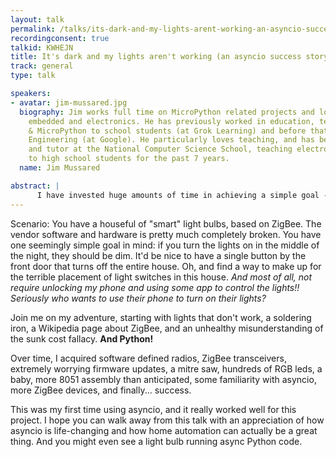 ```yaml
---
layout: talk
permalink: /talks/its-dark-and-my-lights-arent-working-an-asyncio-success-story
recordingconsent: true
talkid: KWHEJN
title: It's dark and my lights aren't working (an asyncio success story)
track: general
type: talk

speakers:
- avatar: jim-mussared.jpg
  biography: Jim works full time on MicroPython related projects and loves all things
    embedded and electronics. He has previously worked in education, teaching Python
    & MicroPython to school students (at Grok Learning) and before that in Site Reliability
    Engineering (at Google). He particularly loves teaching, and has been a lecturer
    and tutor at the National Computer Science School, teaching electronics and robotics
    to high school students for the past 7 years.
  name: Jim Mussared

abstract: |
      I have invested huge amounts of time in achieving a simple goal -- making the lighting in my home "smart". It's not ground breaking, nor is it practical or cost effective, but it sure was educational, uses a bunch of Python, and the result makes me (and my family) happy.
---
```


Scenario: You have a houseful of "smart" light bulbs, based on ZigBee. The vendor software and hardware is pretty much completely broken. You have one seemingly simple goal in mind: if you turn the lights on in the middle of the night, they should be dim. It'd be nice to have a single button by the front door that turns off the entire house. Oh, and find a way to make up for the terrible placement of light switches in this house. _And most of all, not require unlocking my phone and using some app to control the lights!! Seriously who wants to use their phone to turn on their lights?_

Join me on my adventure, starting with lights that don't work, a soldering iron, a Wikipedia page about ZigBee, and an unhealthy misunderstanding of the sunk cost fallacy. **And Python!**

Over time, I acquired software defined radios, ZigBee transceivers, extremely worrying firmware updates, a mitre saw, hundreds of RGB leds, a baby, more 8051 assembly than anticipated, some familiarity with asyncio, more ZigBee devices, and finally... success.

This was my first time using asyncio, and it really worked well for this project. I hope you can walk away from this talk with an appreciation of how asyncio is life-changing and how home automation can actually be a great thing. And you might even see a light bulb running async Python code.
